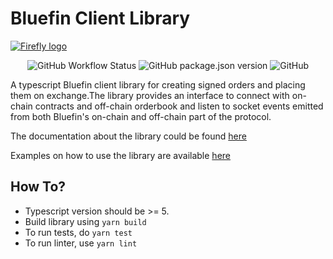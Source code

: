 # Bluefin Client Library

[<img alt="Firefly logo" src="https://raw.githubusercontent.com/fireflyprotocol/firefly_exchange_client/main/res/banner.png" />](#)

<div align="center">

![GitHub Workflow Status](https://img.shields.io/github/actions/workflow/status/fireflyprotocol/bluefin-v2-client-ts/publish_to_npm.yml)
![GitHub package.json version](https://img.shields.io/github/package-json/v/fireflyprotocol/firefly-client)
![GitHub](https://img.shields.io/github/license/fireflyprotocol/firefly-client)

</div>

A typescript Bluefin client library for creating signed orders and placing them on exchange.The library provides an interface to connect with on-chain contracts and off-chain orderbook and listen to socket events emitted from both Bluefin's on-chain and off-chain part of the protocol.

The documentation about the library could be found [here](https://bluefin-exchange.readme.io/v2.0/reference/introduction)

Examples on how to use the library are available [here](https://github.com/fireflyprotocol/bluefin-v2-client-ts/tree/main/examples)

## How To?

- Typescript version should be >= 5.
- Build library using `yarn build`
- To run tests, do `yarn test`
- To run linter, use `yarn lint`
